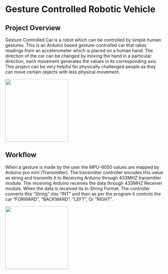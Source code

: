 # Gesture Controlled Robotic Vehicle 
## Project Overview
Gesture Controlled Car is a robot which can be controlled by simple human gestures. This is an Arduino based gesture-controlled car that takes readings from an accelerometer which is placed on a human hand. 
The direction of the car can be changed by moving the hand in a particular direction, each movement generates the values in its corresponding axis. 
This project can be very helpful for physically challenged people as they can move certain objects with less physical movement.

<img src="https://github.com/user-attachments/assets/7edf7443-51b3-4085-8950-28061e6e98a6" width="200" />


## Workflow
When a gesture is made by the user the MPU-6050 values are mapped by Arduino pro mini (Transmitter). The transmitter controller encodes this value as string and transmits it to Receiving Arduino through 433MHZ transmitter module. 
The receiving Arduino receives the data through 433MHZ Receiver module. When the data is received its in-String Format. The controller converts this “String” into “INT” and then as per the program it controls the car “FORWARD”, “BACKWARD”, “LEFT”, Or “RIGHT”.

<img src="https://github.com/user-attachments/assets/0f3eced3-6521-465d-882a-4c9c34ee85a7" width="200" />


